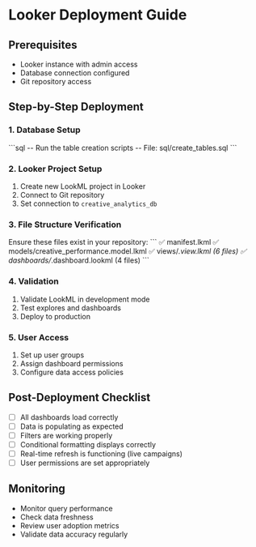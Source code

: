 # Looker Deployment Guide

## Prerequisites
- Looker instance with admin access
- Database connection configured
- Git repository access

## Step-by-Step Deployment

### 1. Database Setup
\`\`\`sql
-- Run the table creation scripts
-- File: sql/create_tables.sql
\`\`\`

### 2. Looker Project Setup
1. Create new LookML project in Looker
2. Connect to Git repository
3. Set connection to `creative_analytics_db`

### 3. File Structure Verification
Ensure these files exist in your repository:
\`\`\`
✅ manifest.lkml
✅ models/creative_performance.model.lkml
✅ views/*.view.lkml (6 files)
✅ dashboards/*.dashboard.lookml (4 files)
\`\`\`

### 4. Validation
1. Validate LookML in development mode
2. Test explores and dashboards
3. Deploy to production

### 5. User Access
1. Set up user groups
2. Assign dashboard permissions
3. Configure data access policies

## Post-Deployment Checklist
- [ ] All dashboards load correctly
- [ ] Data is populating as expected
- [ ] Filters are working properly
- [ ] Conditional formatting displays correctly
- [ ] Real-time refresh is functioning (live campaigns)
- [ ] User permissions are set appropriately

## Monitoring
- Monitor query performance
- Check data freshness
- Review user adoption metrics
- Validate data accuracy regularly
